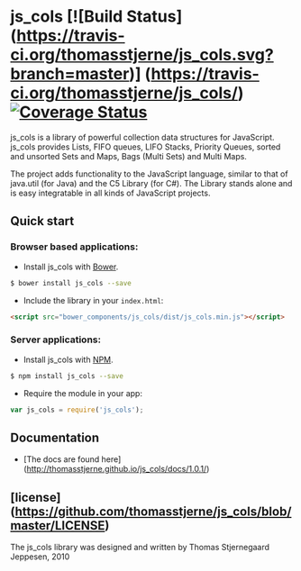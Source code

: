 # js_cols [![Build  Status] (https://travis-ci.org/thomasstjerne/js_cols.svg?branch=master)] (https://travis-ci.org/thomasstjerne/js_cols/) [![Coverage Status](https://coveralls.io/repos/thomasstjerne/js_cols/badge.png)](https://coveralls.io/repos/thomasstjerne/js_cols)

js_cols is a library of powerful collection data structures for JavaScript. js_cols provides Lists, FIFO queues, LIFO Stacks, Priority Queues, sorted and unsorted Sets and Maps, Bags (Multi Sets) and Multi Maps.

The project adds functionality to the JavaScript language, similar to that of java.util (for Java) and the C5 Library (for C#).
The Library stands alone and is easy integratable in all kinds of JavaScript projects. 

## Quick start

### Browser based applications:

+ Install js_cols with [Bower](https://github.com/bower/bower).

>
```bash
$ bower install js_cols --save
```

+ Include the library in your `index.html`:

>
``` html
<script src="bower_components/js_cols/dist/js_cols.min.js"></script>
```

### Server applications:

+  Install js_cols with [NPM](https://www.npmjs.com/).

>
```bash
$ npm install js_cols --save
```

+ Require the module in your app:

>
```javascript
var js_cols = require('js_cols');
```
## Documentation

+ [The docs are found here] (http://thomasstjerne.github.io/js_cols/docs/1.0.1/)

## [license] (https://github.com/thomasstjerne/js_cols/blob/master/LICENSE)

The js_cols library was designed and written by Thomas Stjernegaard Jeppesen, 2010







